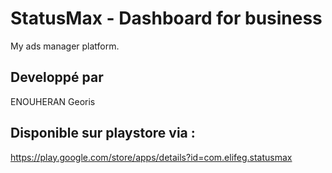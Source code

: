 # StatusMax - Dashboard for business
My ads manager platform.

## Developpé par 
ENOUHERAN Georis

## Disponible sur playstore via : 
https://play.google.com/store/apps/details?id=com.elifeg.statusmax
